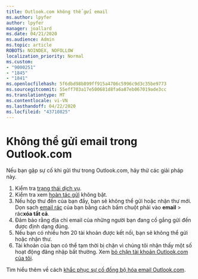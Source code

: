 ```yaml
---
title: Outlook.com không thể gửi email
ms.author: lpyfer
author: lpyfer
manager: joallard
ms.date: 04/21/2020
ms.audience: Admin
ms.topic: article
ROBOTS: NOINDEX, NOFOLLOW
localization_priority: Normal
ms.custom:
- "9000251"
- "1845"
- "1841"
ms.openlocfilehash: 5f6dbd98b899ff915a4706c5996c9d3c35be9773
ms.sourcegitcommit: 55eff703a17e500681d8fa6a87eb067019ade3cc
ms.translationtype: MT
ms.contentlocale: vi-VN
ms.lasthandoff: 04/22/2020
ms.locfileid: "43710825"
---
```

# <a name="unable-to-send-email-in-outlookcom"></a>Không thể gửi email trong Outlook.com

Nếu bạn gặp sự cố khi gửi thư trong Outlook.com, hãy thử các giải pháp này.

1. Kiểm tra [trạng thái dịch vụ](https://go.microsoft.com/fwlink/p/?linkid=837482). 
2. Kiểm tra xem [hoàn tác gửi](https://outlook.live.com/mail/options/mail/messageContent/undoSend) không bật.
3. Nếu hộp thư đến của bạn đầy, bạn sẽ không thể gửi hoặc nhận thư mới. Dọn sạch [email rác](https://outlook.live.com/mail/junkemail) của bạn bằng cách bấm chuột phải vào **email** > rác**xóa tất cả**.
4. Đảm bảo rằng địa chỉ email của những người bạn đang cố gắng gửi đến được định dạng đúng.
5. Nếu bạn có nhiều hơn 20 tài khoản được kết nối, bạn sẽ không thể gửi hoặc nhận thư.
6. Tài khoản của bạn có thể tạm thời bị chặn vì chúng tôi nhận thấy một số hoạt động đăng nhập bất thường. Xem [bỏ chặn tài khoản Outlook.com của tôi](https://support.office.com/article/f4ad2701-d166-4d8b-8a6a-9af2a1f8a4c4).

Tìm hiểu thêm về cách [khắc phục sự cố đồng bộ hóa email Outlook.com](https://support.office.com/article/d39e3341-8d79-4bf1-b3c7-ded602233642).